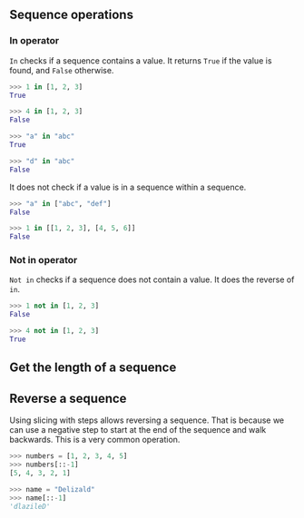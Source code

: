 ## Sequence operations

### In operator

`In` checks if a sequence contains a value.
It returns `True` if the value is found, and `False` otherwise.

```python
>>> 1 in [1, 2, 3]
True

>>> 4 in [1, 2, 3]
False

>>> "a" in "abc"
True

>>> "d" in "abc"
False
```

It does not check if a value is in a sequence within a sequence.

```python
>>> "a" in ["abc", "def"]
False

>>> 1 in [[1, 2, 3], [4, 5, 6]]
False
```

### Not in operator

`Not in` checks if a sequence does not contain a value.
It does the reverse of `in`.

```python
>>> 1 not in [1, 2, 3]
False

>>> 4 not in [1, 2, 3]
True
```

## Get the length of a sequence

## Reverse a sequence

Using slicing with steps allows reversing a sequence.
That is because we can use a negative step to start at the end of the sequence and walk backwards.
This is a very common operation.

```python
>>> numbers = [1, 2, 3, 4, 5]
>>> numbers[::-1]
[5, 4, 3, 2, 1]

>>> name = "Delizald"
>>> name[::-1]
'dlazileD'
```
